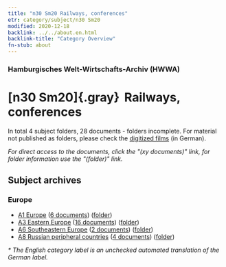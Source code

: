 ```yaml
---
title: "n30 Sm20 Railways, conferences"
etr: category/subject/n30 Sm20
modified: 2020-12-18
backlink: ../../about.en.html
backlink-title: "Category Overview"
fn-stub: about
---
```


### Hamburgisches Welt-Wirtschafts-Archiv (HWWA)
# [n30 Sm20]{.gray}&#8201; Railways, conferences&#160; 





In total 4 subject folders, 28 documents - folders incomplete.
For material not published as folders, please check the [digitized films](/film/h1_sh) (in German).

_For direct access to the documents, click the "(xy documents)" link, for folder information use the "(folder)" link._

## Subject archives



### Europe

- [A1 Europe](../../../geo/about.en.html#A1) (<a href="https://dfg-viewer.de/show/?tx_dlf[id]=https://pm20.zbw.eu/mets/sh/1408xx/140892/1521xx/152139/public.mets.en.xml" target="_blank">6 documents</a>) ([folder](http://purl.org/pressemappe20/folder/sh/140892,152139))
- [A3 Eastern Europe](../../../geo/about.en.html#A3) (<a href="https://dfg-viewer.de/show/?tx_dlf[id]=https://pm20.zbw.eu/mets/sh/1408xx/140896/1521xx/152139/public.mets.en.xml" target="_blank">16 documents</a>) ([folder](http://purl.org/pressemappe20/folder/sh/140896,152139))
- [A6 Southeastern Europe](../../../geo/about.en.html#A6) (<a href="https://dfg-viewer.de/show/?tx_dlf[id]=https://pm20.zbw.eu/mets/sh/1409xx/140900/1521xx/152139/public.mets.en.xml" target="_blank">2 documents</a>) ([folder](http://purl.org/pressemappe20/folder/sh/140900,152139))
- [A8 Russian peripheral countries](../../../geo/about.en.html#A8) (<a href="https://dfg-viewer.de/show/?tx_dlf[id]=https://pm20.zbw.eu/mets/sh/1409xx/140904/1521xx/152139/public.mets.en.xml" target="_blank">4 documents</a>) ([folder](http://purl.org/pressemappe20/folder/sh/140904,152139))


_* The English category label is an unchecked automated translation of the German label._

